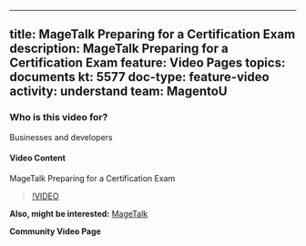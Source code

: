 
---
title: MageTalk Preparing for a Certification Exam
description: MageTalk Preparing for a Certification Exam
feature: Video Pages
topics: documents
kt: 5577
doc-type: feature-video
activity: understand
team: MagentoU
---

### Who is this video for?

Businesses and developers

#### Video Content

MageTalk Preparing for a Certification Exam
>[!VIDEO](https://video.tv.adobe.com/v/35766)

**Also, might be interested:**
[MageTalk](https://magetalk.com/)

**Community Video Page**